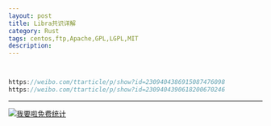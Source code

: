 ```yaml
---
layout: post
title: Libra共识详解
category: Rust
tags: centos,ftp,Apache,GPL,LGPL,MIT
description: 
---
```



```javascript


https://weibo.com/ttarticle/p/show?id=2309404386915087476098
https://weibo.com/ttarticle/p/show?id=2309404390618200670246


```

---


<script language="javascript" type="text/javascript" src="//js.users.51.la/19176892.js"></script>
<noscript><a href="//www.51.la/?19176892" target="_blank"><img alt="&#x6211;&#x8981;&#x5566;&#x514D;&#x8D39;&#x7EDF;&#x8BA1;" src="//img.users.51.la/19176892.asp" style="border:none" /></a></noscript>

